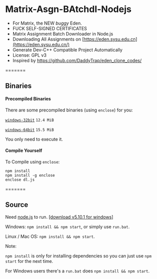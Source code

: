 # Matrix-Asgn-BAtchdl-Nodejs

* For Matrix, the NEW *buggy* Eden.
* FUCK SELF-SIGNED CERTIFICATES
* Matrix Assignment Batch Downloader in Node.js
* Downloading All Assignments on [https://eden.sysu.edu.cn](https://eden.sysu.edu.cn/)
* Generate Dev-C++ Compatible Project Automatically
* License: GPL v3
* Inspired by https://github.com/DaddyTrap/eden_clone_codes/

=======

## Binaries

#### Precompiled Binaries

There are some precompiled binaries (using ``enclose``) for you:

[``windows-32bit``](https://github.com/iebb/matrix-asgn-batchdl-nodejs/releases/download/v0.16.6.3beta/downloader-win32.exe)
``12.4 MiB``

[``windows-64bit``](https://github.com/iebb/matrix-asgn-batchdl-nodejs/releases/download/v0.16.6.3beta/downloader-win64.exe)
``15.5 MiB``

You only need to execute it.

#### Compile Yourself

To Compile using ``enclose``:

	npm install
	npm install -g enclose
	enclose dl.js
	
=======
## Source

Need [node.js](https://nodejs.org/en/ "Node.js") to run. [[download v5.10.1 for windows]](https://nodejs.org/dist/v5.10.1/node-v5.10.1-x64.msi)


Windows: ``npm install && npm start``, or simply use ``run.bat``.

Linux / Mac OS: ``npm install && npm start``.

Note:

``npm install`` is only for installing dependencies so you can just use ``npm start`` for the next time.

For Windows users there's a ``run.bat`` does ``npm install && npm start``.
